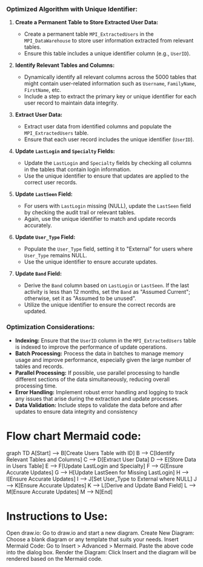 ### Optimized Algorithm with Unique Identifier:

1. **Create a Permanent Table to Store Extracted User Data:**
    - Create a permanent table `MPI_ExtractedUsers` in the `MPI_DataWarehouse` to store user information extracted from relevant tables.
    - Ensure this table includes a unique identifier column (e.g., `UserID`).

2. **Identify Relevant Tables and Columns:**
    - Dynamically identify all relevant columns across the 5000 tables that might contain user-related information such as `Username`, `FamilyName`, `FirstName`, etc.
    - Include a step to extract the primary key or unique identifier for each user record to maintain data integrity.

3. **Extract User Data:**
    - Extract user data from identified columns and populate the `MPI_ExtractedUsers` table.
    - Ensure that each user record includes the unique identifier (`UserID`).

4. **Update `LastLogin` and `Specialty` Fields:**
    - Update the `LastLogin` and `Specialty` fields by checking all columns in the tables that contain login information.
    - Use the unique identifier to ensure that updates are applied to the correct user records.

5. **Update `LastSeen` Field:**
    - For users with `LastLogin` missing (NULL), update the `LastSeen` field by checking the audit trail or relevant tables.
    - Again, use the unique identifier to match and update records accurately.

6. **Update `User_Type` Field:**
    - Populate the `User_Type` field, setting it to "External" for users where `User_Type` remains NULL.
    - Use the unique identifier to ensure accurate updates.

7. **Update `Band` Field:**
    - Derive the `Band` column based on `LastLogin` or `LastSeen`. If the last activity is less than 12 months, set the `Band` as "Assumed Current"; otherwise, set it as "Assumed to be unused".
    - Utilize the unique identifier to ensure the correct records are updated.

### Optimization Considerations:

- **Indexing:** Ensure that the `UserID` column in the `MPI_ExtractedUsers` table is indexed to improve the performance of update operations.
- **Batch Processing:** Process the data in batches to manage memory usage and improve performance, especially given the large number of tables and records.
- **Parallel Processing:** If possible, use parallel processing to handle different sections of the data simultaneously, reducing overall processing time.
- **Error Handling:** Implement robust error handling and logging to track any issues that arise during the extraction and update processes.
- **Data Validation:** Include steps to validate the data before and after updates to ensure data integrity and consistency


# Flow chart Mermaid code:
graph TD
    A[Start] --> B[Create Users Table with ID]
    B --> C[Identify Relevant Tables and Columns]
    C --> D[Extract User Data]
    D --> E[Store Data in Users Table]
    E --> F[Update LastLogin and Specialty]
    F --> G[Ensure Accurate Updates]
    G --> H[Update LastSeen for Missing LastLogin]
    H --> I[Ensure Accurate Updates]
    I --> J[Set User_Type to External where NULL]
    J --> K[Ensure Accurate Updates]
    K --> L[Derive and Update Band Field]
    L --> M[Ensure Accurate Updates]
    M --> N[End]


 # Instructions to Use:
Open draw.io: Go to draw.io and start a new diagram.
Create New Diagram: Choose a blank diagram or any template that suits your needs.
Insert Mermaid Code:
Go to Insert > Advanced > Mermaid.
Paste the above code into the dialog box.
Render the Diagram: Click Insert and the diagram will be rendered based on the Mermaid code.
